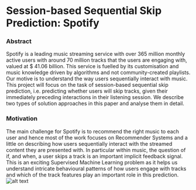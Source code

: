 # Session-based Sequential Skip Prediction: Spotify 

### Abstract
Spotify is a leading music streaming service with over
365 million monthly active users with around 70 million tracks that the users are engaging with, valued
at $ 41.06 billion. This service is fuelled by its customisation and music knowledge driven by algorithms
and not community-created playlists. Our motive
is to understand the way users sequentially interact
with music. This project will focus on the task of
session-based sequential skip prediction, i.e. predicting whether users will skip tracks, given their immediately preceding interactions in their listening session.
We describe two types of solution approaches in this
paper and analyse them in detail.

### Motivation
The main challenge for Spotify is to recommend the
right music to each user and hence most of the work
focuses on Recommender Systems and a little on
describing how users sequentially interact with the
streamed content they are presented with. In particular within music, the question of if, and when,
a user skips a track is an important implicit feedback signal. This is an exciting Supervised Machine
Learning problem as it helps us understand intricate
behavioural patterns of how users engage with tracks
and which of the track features play an important
role in this prediction.
![alt text](https://github.com/[bhairavi-m]/[Spotify-Sequential-Skip-Prediction]/[master]/PCA%201.png?raw=true)